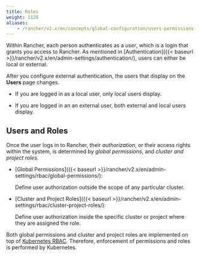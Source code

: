```yaml
---
title: Roles 
weight: 1120
aliases:
    - /rancher/v2.x/en/concepts/global-configuration/users-permissions-roles/
---
```


Within Rancher, each person authenticates as a _user_, which is a login that grants you access to Rancher. As mentioned in [Authentication]({{< baseurl >}}/rancher/v2.x/en/admin-settings/authentication/), users can either be local or external.

After you configure external authentication, the users that display on the **Users** page changes.

- If you are logged in as a local user, only local users display.

- If you are logged in an an external user, both external and local users display.

## Users and Roles

Once the user logs in to Rancher, their _authorization_, or their access rights within the system, is determined by _global permissions_, and _cluster and project roles_.  

- [Global Permissions]({{< baseurl >}}/rancher/v2.x/en/admin-settings/rbac/global-permissions/):

    Define user authorization outside the scope of any particular cluster.

- [Cluster and Project Roles]({{< baseurl >}}/rancher/v2.x/en/admin-settings/rbac/cluster-project-roles/):

    Define user authorization inside the specific cluster or project where they are assigned the role.

Both global permissions and cluster and project roles are implemented on top of [Kubernetes RBAC](https://kubernetes.io/docs/reference/access-authn-authz/rbac/). Therefore, enforcement of permissions and roles is performed by Kubernetes.

